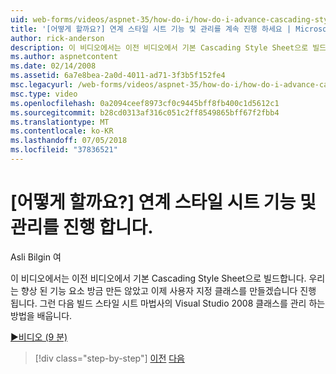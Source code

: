 ```yaml
---
uid: web-forms/videos/aspnet-35/how-do-i/how-do-i-advance-cascading-style-sheet-features-and-management
title: '[어떻게 할까요?] 연계 스타일 시트 기능 및 관리를 계속 진행 하세요 | Microsoft Docs'
author: rick-anderson
description: 이 비디오에서는 이전 비디오에서 기본 Cascading Style Sheet으로 빌드합니다. 우리는 진행 향상 된 기능 요소 방금 만든 및...
ms.author: aspnetcontent
ms.date: 02/14/2008
ms.assetid: 6a7e8bea-2a0d-4011-ad71-3f3b5f152fe4
msc.legacyurl: /web-forms/videos/aspnet-35/how-do-i/how-do-i-advance-cascading-style-sheet-features-and-management
msc.type: video
ms.openlocfilehash: 0a2094ceef8973cf0c9445bff8fb400c1d5612c1
ms.sourcegitcommit: b28cd0313af316c051c2ff8549865bff67f2fbb4
ms.translationtype: MT
ms.contentlocale: ko-KR
ms.lasthandoff: 07/05/2018
ms.locfileid: "37836521"
---
```

<a name="how-do-i-advance-cascading-style-sheet-features-and-management"></a>[어떻게 할까요?] 연계 스타일 시트 기능 및 관리를 진행 합니다.
====================
Asli Bilgin 여

이 비디오에서는 이전 비디오에서 기본 Cascading Style Sheet으로 빌드합니다. 우리는 향상 된 기능 요소 방금 만든 않았고 이제 사용자 지정 클래스를 만들겠습니다 진행 됩니다. 그런 다음 빌드 스타일 시트 마법사의 Visual Studio 2008 클래스를 관리 하는 방법을 배웁니다.

[&#9654;비디오 (9 분)](https://channel9.msdn.com/Blogs/ASP-NET-Site-Videos/how-do-i-advance-cascading-style-sheet-features-and-management)

> [!div class="step-by-step"]
> [이전](how-do-i-adding-elements-to-a-css-file-and-create-new-css-on-the-fly.md)
> [다음](how-do-i-converting-a-net-20-windows-forms-application-to-net-35.md)
